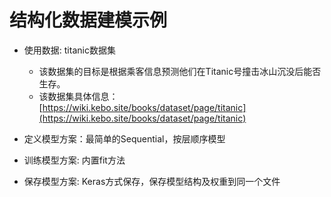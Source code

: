 # 结构化数据建模示例

- 使用数据: titanic数据集  
    - 该数据集的目标是根据乘客信息预测他们在Titanic号撞击冰山沉没后能否生存。  
    - 该数据集具体信息：[https://wiki.kebo.site/books/dataset/page/titanic](https://wiki.kebo.site/books/dataset/page/titanic)


- 定义模型方案：最简单的Sequential，按层顺序模型

- 训练模型方案: 内置fit方法

- 保存模型方案: Keras方式保存，保存模型结构及权重到同一个文件